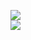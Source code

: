 [![](https://img.shields.io/badge/Made%20With-Github%20Spray-lightgrey.svg?style=for-the-badge&logo=github)](https://github.com/Annihil/github-spray#640)  
[![](https://i.imgur.com/2DrTn0Z.gif)](https://github.com/Annihil/github-spray)